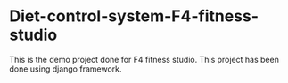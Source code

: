 # Diet-control-system-F4-fitness-studio
This is the demo project done for F4 fitness studio. This project has been done using django framework.
